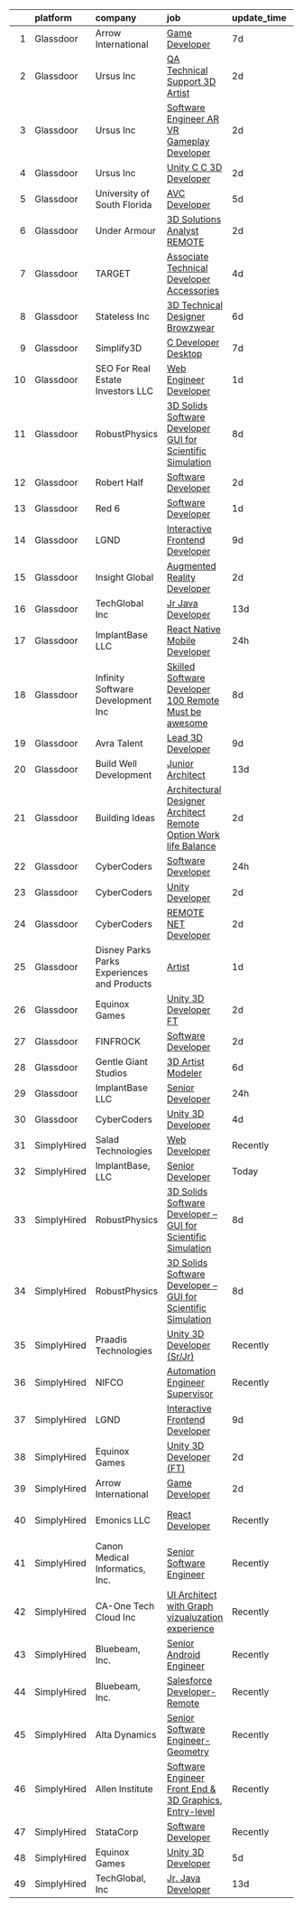 

|    | platform    | company                                      | job                                                                                                                                                                                                                                                                                                                                                                                                                                                                                                                                                                                                                                                                                                                                                                                                                                                                                                                                                                                                                                                                                                                                                                                                                                                                                                                                                                  | update_time   | location                    |
|---:|:------------|:---------------------------------------------|:---------------------------------------------------------------------------------------------------------------------------------------------------------------------------------------------------------------------------------------------------------------------------------------------------------------------------------------------------------------------------------------------------------------------------------------------------------------------------------------------------------------------------------------------------------------------------------------------------------------------------------------------------------------------------------------------------------------------------------------------------------------------------------------------------------------------------------------------------------------------------------------------------------------------------------------------------------------------------------------------------------------------------------------------------------------------------------------------------------------------------------------------------------------------------------------------------------------------------------------------------------------------------------------------------------------------------------------------------------------------|:--------------|:----------------------------|
|  1 | Glassdoor   | Arrow International                          | [Game Developer](https://www.glassdoor.com/partner/jobListing.htm?pos=121&ao=1110586&s=58&guid=000001818f5aaf349a2635d55d75a9fa&src=GD_JOB_AD&t=SR&vt=w&cs=1_8a921aa6&cb=1655967494308&jobListingId=1007942185705&cpc=1160948BCBA38B5B&jrtk=3-0-1g67llbr3kcn4801-1g67llbrgih7g800-c6149709f5248469--6NYlbfkN0D0ff9e8Lfwlpl5zGbQmpn59AL71QmFd7VKOAnfyjZzp5sdngV8WPgYe0dov1m7Y2lVpryH0MU45TRNMsrt3SuT1TTJc9AnP1Hlcc7euagK2Kj6H8rHyGtxS8CQ8W-WXo68XIof84ta9mMPKIJmV1T62N2hCPPHL7gTjPw1dMbDgrqR8peoa-O9DKNxZuWkoUjJp3Ldjch_u39itTwlL8Fm49tURHF0VOxKgZ-abhAGxk58ZWDllNFpbnfhjEsf6dpRTQuiJVpoARnY1O0fml7HJ4rqBVkbItCWvgC1paRNK5Mpu85LgONYPlxymXFN-5vOIovguiq-V_kKIHXnvFr4CMSBphMuFpujZ9oid8I4LgEtoRVVvx2JYeDZ14DMV9k_I72Y5E65vTJ-pzp0gSA5AHfo63Dyz1rYZS9J4tdA-F9I7sTXF6E2uCwlSxQfTDUHJ2VKz1mRjCKJcFA15_RqxJebMAjIMhW9O4waQCw5bw%3D%3D)                                                                                                                                                                                                                                                                                                                                                                                                                                                                                                                                     | 7d            | Greenville, NC              |
|  2 | Glassdoor   | Ursus  Inc                                   | [QA Technical Support 3D Artist](https://www.glassdoor.com/partner/jobListing.htm?pos=117&ao=1110586&s=58&guid=000001818f5aaf349a2635d55d75a9fa&src=GD_JOB_AD&t=SR&vt=w&ea=1&cs=1_b2ae6087&cb=1655967494308&jobListingId=1007952300748&cpc=451933188B21919D&jrtk=3-0-1g67llbr3kcn4801-1g67llbrgih7g800-8e6621c51b927726--6NYlbfkN0CT8vBT9H5mqECx2dfLV_FONLPDKpIRssxVwtj05Tmm4rA5I0VNOPdM1oYsK66ov5rfnjfgAZTugxHRSpus1mP8WNxYOiQfHnv_mhFLovft_g4Rr4K9awOumL3X_lvb96-uMoWdsRynJtbDEdlM-fhizy4LBD0CECYUaxYBUgKi4CsfFRoFBZSl9jIqTPKli8rjz-FQPF8VieDICtgrIie9lnjU5aTN8FJFsZ7qj-em2ZeusnPB7QOEnfjqR9CuZeQNgmqNigGRanSNrn3MtNe6Uul64_MknRePJtX1jgmM_OVI_38xF719g0kkyWs1zHiexEZmWAIaYSUXSFkzQgsPZsYbyQ9XY7c5a3wkkC2g7Plx38whntXY6y5iPqAEPRgC8K3xFwopaW6mc-jhNvNYko8IzsSXd6kts0QicDw7gRJLb68k19DMBvQIFCSP5rCkZibX5ZmQaFCvEyWKr5NsNPdPju7hCn0XsmFatcZSTyAMYSxWpTHMeJOVv4GjiPY-773jdh6BvUjXyLXzDmfgHXdt4QvOd_CgxRcpI2lVerPJL0s2HWxUDzQh56yKQCl3vDFMtHy7kvKN2tzOr2t-FZnybDh_eQO0o-AAoYiLBtdrWzvyhTPUqY-4bWAVRQwaDk6QJL02c1nJt9u2uSdux7VgSWc_s0YKBeXJ1c1ngmCJqthFqcZ9NEWMKsw58P3rA_CNr8y9ndmfO2L9GxCI)                                                                                                                                                                                                                                                                            | 2d            | San Francisco, CA           |
|  3 | Glassdoor   | Ursus  Inc                                   | [Software Engineer  AR VR Gameplay Developer](https://www.glassdoor.com/partner/jobListing.htm?pos=124&ao=1110586&s=58&guid=000001818f5aaf349a2635d55d75a9fa&src=GD_JOB_AD&t=SR&vt=w&ea=1&cs=1_8dde9e96&cb=1655967494308&jobListingId=1007952300883&cpc=AC285F3A3ECA6BB0&jrtk=3-0-1g67llbr3kcn4801-1g67llbrgih7g800-a89439141e159696--6NYlbfkN0CT8vBT9H5mqECx2dfLV_FONLPDKpIRssxVwtj05Tmm4rA5I0VNOPdM1oYsK66ov5rfnjfgAZTug_wuk_D3pyUmhLVPkqVTzPlt3gfN_Qsn5B5UIDGrRKzf7Iyk2_CT6MnWxR91fqgaC9SdvwabNzt0QdMHfrfPitCLVZR0aTS3IIToD99hmnSSEjORnx9A5rw4gaFErYm42Hy7q-krN5UT-oOzQAD8dYRgY2LHuzGL5nsyvvZkvLg7YLnVprkNb4A0BRL3l2GU-sHYnQ1_YBJwciiikEYvVrqIkZkAKCTKX2o5zyECwPzi2v0xywsMvGoX1qEITArqeYDV2QDznMRWfVGJ7uO4r9msZVw9THgLglKB76klRLMwij2plMUF4Fs8X26CqIxJo_NRK2xJj6b1-12-wGp2XfnlqYMvRZ5JTTz0By0EElyBrSdmkWl0BoQbGioJIjybuirfxWnIn5NKScarW38Nt7B3m8R5An70CaD0ZMgFyLM61TB8-lB0wLrOVeP7l-wCXyQcbRqyNBBdckrRLhEPVa_Eze4jQ-BT4EfzVHlzbY-qhAwZOJzqCocOL9auohybaXrZJ1CZmqFMtwnu6GmWlePp5H43HhQMekLORZaMg6uS87YjFRa5PC__-qDwZF70P5z7YM5lGCLtjOUKXl7agQycspt3kxxwfOQZbwZUVFhLP6YB7KXGjgreu75wLnmCpXPU3aGDxTo2)                                                                                                                                                                                                                                                               | 2d            | Redmond, WA                 |
|  4 | Glassdoor   | Ursus  Inc                                   | [Unity C C   3D Developer](https://www.glassdoor.com/partner/jobListing.htm?pos=116&ao=1110586&s=58&guid=000001818f5aaf349a2635d55d75a9fa&src=GD_JOB_AD&t=SR&vt=w&ea=1&cs=1_6e96bea9&cb=1655967494307&jobListingId=1007952300761&cpc=654405A9B1E0A9F5&jrtk=3-0-1g67llbr3kcn4801-1g67llbrgih7g800-2a7bd2f0a80d9e6e--6NYlbfkN0CT8vBT9H5mqECx2dfLV_FONLPDKpIRssxVwtj05Tmm4rA5I0VNOPdM1oYsK66ov5rfnjfgAZTug0v-ZHA1FQUidJuHjM3k3oTbiLUKDLP7cx3ie_pL8SZXsWXF580SVPACzqwptS734yepNgNxYue4Tq01SeurxeSUz1X9D-_WOWLFD7SsJkUyMwxOtivbYmIrOQT6smfgiJND8d-ngNT7H3xaWaKkIlGr_B15-bkg-hXSS6zZFMtihq5IskBQmhvnxiAhRf6nSQ2P0m-YeHTdVebNJBvtUrrj9-7VDGNboFbnVRiTRdbgZcEXV8B9UZJPTtyjQ7ZXYqq_cBayXdYW9J51DkLrwJtcs6qupgiBWVq03sd0a2jNp21s8Ul9dm_Jxu6U5mQ1coMBFudUmM8UeYEmM6QnBEzukI1xKJPMlR50FJGllk1YZCfnzK2AM23vOwurEEtSjpeIId00JtLghOHEsXHAonLhBXgpQOFAUKpFNg3hURKeTDMKpQaABKG50H8M5oPwDeD7XwsBQZjE_peqLp7_VVwscI1mj5rKQP8RSYXr9QZhp0SPVFsTmAnfMhxQRcOsScovlcP92saHVlI77FrislawHWnz4juVSuS-WY1Xl0PnfzeRYB9PGowT6LBu54SYeo-2MwDcFXBhScINMZvI6yaLtVw3HEHJ4U8BdPhaznaMEZFNyhlZg2-qRqJJJJJ1yw%3D%3D)                                                                                                                                                                                                                                                                                      | 2d            | Redmond, WA                 |
|  5 | Glassdoor   | University of South Florida                  | [AVC Developer](https://www.glassdoor.com/partner/jobListing.htm?pos=130&ao=1136043&s=58&guid=000001818f5aaf349a2635d55d75a9fa&src=GD_JOB_AD&t=SR&vt=w&cs=1_dbfdbd5a&cb=1655967494308&jobListingId=1007947980447&jrtk=3-0-1g67llbr3kcn4801-1g67llbrgih7g800-593e5dad2389c669-)                                                                                                                                                                                                                                                                                                                                                                                                                                                                                                                                                                                                                                                                                                                                                                                                                                                                                                                                                                                                                                                                                       | 5d            | Tampa, FL                   |
|  6 | Glassdoor   | Under Armour                                 | [3D Solutions Analyst  REMOTE ](https://www.glassdoor.com/partner/jobListing.htm?pos=129&ao=1136043&s=58&guid=000001818f5aaf349a2635d55d75a9fa&src=GD_JOB_AD&t=SR&vt=w&cs=1_e0eca090&cb=1655967494308&jobListingId=1007952592831&jrtk=3-0-1g67llbr3kcn4801-1g67llbrgih7g800-8aff1cad45ae6686-)                                                                                                                                                                                                                                                                                                                                                                                                                                                                                                                                                                                                                                                                                                                                                                                                                                                                                                                                                                                                                                                                       | 2d            | Remote                      |
|  7 | Glassdoor   | TARGET                                       | [Associate Technical Developer  Accessories](https://www.glassdoor.com/partner/jobListing.htm?pos=126&ao=1136043&s=58&guid=000001818f5aaf349a2635d55d75a9fa&src=GD_JOB_AD&t=SR&vt=w&cs=1_af2abffb&cb=1655967494308&jobListingId=1007948622554&jrtk=3-0-1g67llbr3kcn4801-1g67llbrgih7g800-1dab6e6c4a4fe2fc-)                                                                                                                                                                                                                                                                                                                                                                                                                                                                                                                                                                                                                                                                                                                                                                                                                                                                                                                                                                                                                                                          | 4d            | Minneapolis, MN             |
|  8 | Glassdoor   | Stateless Inc                                | [3D Technical Designer  Browzwear ](https://www.glassdoor.com/partner/jobListing.htm?pos=109&ao=1110586&s=58&guid=000001818f5aaf349a2635d55d75a9fa&src=GD_JOB_AD&t=SR&vt=w&ea=1&cs=1_e242807a&cb=1655967494307&jobListingId=1007944586616&cpc=BBD63848FB84346C&jrtk=3-0-1g67llbr3kcn4801-1g67llbrgih7g800-d92c17cf4d9f129f--6NYlbfkN0CMcCXJT0p_ILdaQUIJ0-QQ2_CBConMKszWTsGK5uvI4353MWyOs2yQnOr-BO7R0OdsV-2uWtxKNRcQOIisj4KaKx00A0lKRhJPcNQ2V8uBWaeRAsvkgoctLAWBl_74iXVjRuoS-wp-WJ8tnFC0ceYmcTlksXapOFD465wUOEqag_67zJiey7_Y2YzBIvILtyqJ5KgCTjvsykWgbqhDTlD0fCwFMRSFA2CJVzAthxvHqwUblcZeSF_v2rDnUm7QGQV6BfYQCtzo4jtAX2uAY8OTPiokJa_8x7JoyiW8uUcaM0R0VZKhwVqEo1qCKBKZhz0Lejry6UG1pYDpVdHWPwT63cAw8wojoxCZ0PDHu2MjsOfYsaFySelyXBwbeevtAY805VVgSWAg8pHqb1KwT9OqKiA6syoOZ7taV05ZrcwncOu9XPxoI6-tyHfQmjyl2le6JXqrehRG0mtOl4Zy826L0GWL9vQ9p2RGaXXDCFT1FSvJCRcOtd8CrL2aPpMCnFUTVqW28-NYsg%3D%3D)                                                                                                                                                                                                                                                                                                                                                                                                                                                                             | 6d            | New York, NY                |
|  9 | Glassdoor   | Simplify3D                                   | [C   Developer  Desktop ](https://www.glassdoor.com/partner/jobListing.htm?pos=102&ao=1110586&s=58&guid=000001818f5aaf349a2635d55d75a9fa&src=GD_JOB_AD&t=SR&vt=w&ea=1&cs=1_2387d667&cb=1655967494304&jobListingId=1007941984698&cpc=CE83898D3A5B2434&jrtk=3-0-1g67llbr3kcn4801-1g67llbrgih7g800-6b0c0341c0cc94a0--6NYlbfkN0AS6l-ih2KIXnejHBXZcOtrnYQHbFd0ICbFjevRruSO72K49RFFl8ZNA3VpPCvcdcfjeDJzbAUmNjPoKgGb97Donx5jrojC07JOdo1aCXNDS86-z00fgcL7cued_qmSWXtHcu3xd9it7s-heza2gea05YhEzN5ECzKacbpzmhGCJ1q_BG2zTRryERXD3KWNzlYmr-k_8c-2EEBSEqBJ6GnfsZ4-_caJFC4Yro7QpXhTQ0upqQlB9bOYQo1JvnujsdgPUQgMjttm2Q9gLnvsc0h5YBzJg2hCtWSRkFX9tXtaCW_y5zbeGXBiQgivkk5QHJeesesabdBm75JlakSoHZvk9L8al4GQPvv4q4l3kkcMKmAS1TSBGrjvO83DxJNqJ9Q1fO7-DrGELyI9Tjc86O1k44LTzuKBTsX76NTC4Pn79QvbIYxU0po9z1bEr_-bnQ-a-QEQSQNxXVJLA7xwwaGzb_hdNF13zYi-cT98S10hVdy6sc8tOd18aNzFbVwqxYRCtmkRIWW6pxieAlMk3V2FJ7wzQG5gJDGylI7FygXNpA%3D%3D)                                                                                                                                                                                                                                                                                                                                                                                                                                                       | 7d            | Cincinnati, OH              |
| 10 | Glassdoor   | SEO For Real Estate Investors LLC            | [Web Engineer Developer](https://www.glassdoor.com/partner/jobListing.htm?pos=111&ao=1110586&s=58&guid=000001818f5aaf349a2635d55d75a9fa&src=GD_JOB_AD&t=SR&vt=w&ea=1&cs=1_16eb209b&cb=1655967494307&jobListingId=1007954277644&cpc=F583A5AE0DDDFE3A&jrtk=3-0-1g67llbr3kcn4801-1g67llbrgih7g800-bd2de49b0affd3e6--6NYlbfkN0DJfnl776HxIft2MNDC1rkXQ3Z9Iau6Lmi_e5Adjz34l-U_GG9K-pzeo5vzy-H4UdLvZO03n6YEIYM_j4_PppWEz64mI_MM6u70QG_oTLCevZfDnvfsA0Km-yuaa4-i4AvderyC5MVZvdVMzRZtW6D31v-pO-0kkx1-UgT_qm9vAQ8oew2zgqpoMQt5bgzBQrYwXLMBFTNAQvTzQ5xNsu5znzAngg3-t-LF1BoYp-zK-fbM_h6XjJa2O2Mt2yYbV0-O2vmtISZACFWU4q-R1yUXUv0_aotdm8Q0RqTaNLPtXk02_X9n3U83XMJ3IG-7zkHDtPt3nHiHrBobkJrvQQM5UvJohEp6fAf7K9be6OV9vdIwFEJejkytSGj-2jB8ZeDjkLjAFb1TrtdGTs-fTKpRXoHU599qsgmUd0BrCl6tLZLtDzRuHlSPbqv0wo_FQxHMo39nw07MNhkudVWKiH3c9d2xh8SSYUXAY5DflTj5h6895ho7GYnMQbG1t3a0dH4%3D)                                                                                                                                                                                                                                                                                                                                                                                                                                                                                                      | 1d            | Remote                      |
| 11 | Glassdoor   | RobustPhysics                                | [3D Solids Software Developer   GUI for Scientific Simulation](https://www.glassdoor.com/partner/jobListing.htm?pos=101&ao=1110586&s=58&guid=000001818f5aaf349a2635d55d75a9fa&src=GD_JOB_AD&t=SR&vt=w&ea=1&cs=1_eb98409d&cb=1655967494303&jobListingId=1007939645720&cpc=E509DD49A6927373&jrtk=3-0-1g67llbr3kcn4801-1g67llbrgih7g800-4530b0d87336c294--6NYlbfkN0BevOZb7bgHVtZg6wneUdcunOcHKZMYh8OpNEpW_MBDmqvix-hf2npWZcwmSak8KDLAG5uOZfu3iPMwQCo5M9VWPWWBE5JsvYHARI2R-N_M6Dbc3ty3EvP3e3dRDVfsPSYK6-KxkPQbizzmtea1c8o5pZrjU-1CbQknsQJUyxUhwn_91sSBrqOv_Ac2CvY8ebM6x7Uqd3U7ezHPvEF-e0zhrNRMtmdCxK3ekJp0xn51MEdAsQvIMqCFMmdJ4mZew0UH8rrDNcC6F9Ab2cuyUBkFg7fmz1wn53eWPuxBUvGkAYUEdsjyOVZ_YFHJAd5SPl45g3ReyQ_7RrkyKm_HKeAPpuFRu0Y5tNY_WROpgftQCkEWJI71hhsnUVnC0CaN0LgLvMkrZqu5Ou_5phAt3f7YBze2r7-XGLB1gQl8y0MFxW-7ILweAKzcxxAPaeaOnR0E3p0rIlBCLeNheOpV5SWzeJEJ4mqnIeEZjGUtTuumjSJtK-zwpsbFWP3NUFgJbMa9x8YC4JF1HZfIryHsVRoM72KfoJ4tlSTAPqh-vQFfqRm7kTDBrcIy)                                                                                                                                                                                                                                                                                                                                                                                                              | 8d            | San Diego, CA               |
| 12 | Glassdoor   | Robert Half                                  | [Software Developer](https://www.glassdoor.com/partner/jobListing.htm?pos=122&ao=1110586&s=58&guid=000001818f5aaf349a2635d55d75a9fa&src=GD_JOB_AD&t=SR&vt=w&ea=1&cs=1_5028294c&cb=1655967494308&jobListingId=1007952556501&cpc=FAE5E775D180B2FB&jrtk=3-0-1g67llbr3kcn4801-1g67llbrgih7g800-7075b6feb20c6dc7--6NYlbfkN0CpzDdaQkua3np5pkmj49lKioZwmwxQ-yx5plwbYmV_M7ZUsoYMwH68_KcsVW_LscEcg6MrK4rr0hoMWf2anW8ool_FMiAsDkAg4cDNN_4pkH-iHvADtnKpBsyOAa_97gaOu0cGzgrv72lKvjbIdONp8vDPn8ASQUW3wB3RyoDcVCgTeGWUFANOgpuzkgZ31T589_Lhvow1vmBrOcduAb-qFZpy-i3I1gEZzLUZiQ0zzTpF4QAZXTBGY7bJs0vIL1RKrOi7E02TStz5vaOcGuw_IPGqd24QK8lExH7E0bsGrGbg5c3QlfV74AEG_nwrtAlwSUTjL9IBbAwvzbMKaXqUq0J2PUrJjr3BW_1DfNPk0gtlMNKeQLtDvMH7X8k_OcAZ_k1mtqC1pCVQVK5UaO84QydPF2qRpRPI2hYxWuyjCTA6MbMFCcPORycy4uxME3rEdXF1CoP6DwfIrXROg8BZyH_YvgC_PlQMUhL9vgsN8MmelNRTlpHUOqBnVpAa7oAgIfW8O04HHEgTkJbj8TWhpzZTGAtOYx1LAohZG4S8eJebots3cCK6mF4icBvALHM%3D)                                                                                                                                                                                                                                                                                                                                                                                                                                          | 2d            | West Babylon, NY            |
| 13 | Glassdoor   | Red 6                                        | [Software Developer](https://www.glassdoor.com/partner/jobListing.htm?pos=110&ao=1110586&s=58&guid=000001818f5aaf349a2635d55d75a9fa&src=GD_JOB_AD&t=SR&vt=w&ea=1&cs=1_99cb1c9c&cb=1655967494307&jobListingId=1007954506966&cpc=7AD1D84939BBEEF3&jrtk=3-0-1g67llbr3kcn4801-1g67llbrgih7g800-5c4ab0b83e9db3fd--6NYlbfkN0BKgzQyzTF1Q9mOsR1amaS-juVGLjHt5Cdom-gEF9y-xS0Vel0hhr33OUoAFojkZTzCCxyAhIwoQ3SKk3r6crmKD9iTbnHnckuIkOAw5our6bD3BudqyrmfNQD5cy0RhvJxJo-ysTYFanxeGh09IpdfdRulBhDWqkk0Jq2ImeYR9SWRM0iCMeUKtOM3fPJzZToDzDjIoOoXJ-v-F6NXrV5YorfnR8BdzIPiPVVB-NeXvgiINhWqHIKxQhpTF4Wt0yUxea5i0RyH0V5XbT0T0hb8pPfXAOyfi7b9349yV7Chd1aTXvgdlkdU5GBWBbGZQ6Z9OKOFZsxYsYx77ZHnsS9TwdiCKT6fY0hKVGwhNntoK-y4MVlvd0OH7UmeFGAQMwgpRZqmBnVyv5iwZeAdFScpHvVtO7qLKTTsh41HYENzUiY1V8ChgyAVfS_HNcKfq2UGj6x5lXHpLOCEspAbSNbBNt_DOG44C0KnUNjGJlHW1GWVrIF5WCSdxd0H1wBG9wg%3D)                                                                                                                                                                                                                                                                                                                                                                                                                                                                                                          | 1d            | Orlando, FL                 |
| 14 | Glassdoor   | LGND                                         | [Interactive Frontend Developer](https://www.glassdoor.com/partner/jobListing.htm?pos=127&ao=1136043&s=58&guid=000001818f5aaf349a2635d55d75a9fa&src=GD_JOB_AD&t=SR&vt=w&ea=1&cs=1_95a56283&cb=1655967494308&jobListingId=1007936138186&jrtk=3-0-1g67llbr3kcn4801-1g67llbrgih7g800-9e809bdff7b406f8-)                                                                                                                                                                                                                                                                                                                                                                                                                                                                                                                                                                                                                                                                                                                                                                                                                                                                                                                                                                                                                                                                 | 9d            | Remote                      |
| 15 | Glassdoor   | Insight Global                               | [Augmented Reality Developer](https://www.glassdoor.com/partner/jobListing.htm?pos=123&ao=1110586&s=58&guid=000001818f5aaf349a2635d55d75a9fa&src=GD_JOB_AD&t=SR&vt=w&cs=1_e0e19456&cb=1655967494308&jobListingId=1007951908133&cpc=B076152010A3B66C&jrtk=3-0-1g67llbr3kcn4801-1g67llbrgih7g800-a642bb122ce20c22--6NYlbfkN0BKkHZu3wF05EeDimN_p6sYpKCMArvwa95YdH7UpkaBCqc7l59ErwqcW1X0QHlaD08_X1280DOjuaLcz4L1705jstZ3EiiFQVEZhh_f1R-L3gL8Z57REdD5SYnlogfHXOWi7HogsWLISycvP3dwGa32zdHS2RePdbhRLHPQJDMHrVSO9pnA2P7ghScCNVbTV_bK0m50cKPz8-V2NAvNqJ4iQPuNbhaXmxbnr9oet3dil782s0JDuwIc1ifTrgeFAKr6p1tu0dEd7thZQ4q2D0JIsMkCcFryjrXcU2lygUZfqM_iJxOx77EEtVjE8YaHs2hcldPgpBFOD2B7gTkM1KQb34AWnjiqR2Abs7rmplJINt1_kIWWtb1WWMHgK6kO2XkrerE1HzQMifmZAlh7lUcGvCJ1qNj0soZ5YzFsiaFQi_w2271_qkVrSe9x5biE72wi17p6k8iwLORXfArv0Fzqe8ylXFmv2MeFtUcs066kFpuvY03dCCUV)                                                                                                                                                                                                                                                                                                                                                                                                                                                                                                                    | 2d            | Parsippany, NJ              |
| 16 | Glassdoor   | TechGlobal  Inc                              | [Jr  Java Developer](https://www.glassdoor.com/partner/jobListing.htm?pos=112&ao=1110586&s=58&guid=000001818f5aaf349a2635d55d75a9fa&src=GD_JOB_AD&t=SR&vt=w&ea=1&cs=1_15a81604&cb=1655967494307&jobListingId=1007929309014&cpc=8795CF9063CD573D&jrtk=3-0-1g67llbr3kcn4801-1g67llbrgih7g800-65004001ddacaed1--6NYlbfkN0C-q6iYe66_FLQy3U-sZg-V_VpG3fQBKf_hrSCPEHFKv3DtpHCCWyd_ALlnLXUaebrYZfbf66vD25OD_n5n0M0o8n1VKLxFiOOdzupOky8GPjU2VkAxrDVqqvZJ2TFvCxssQbY-oFDByT6O0emYP8uxJv-4ht7Y_Skr8nqL7AgEqi7R9ezjzOLeZwS-SNOkFUdwcISmfroBPs4mnMQjpuUeSLRQlwqYp1NCYMSjUdL2pm29PpOv-4elmFpvfGCHRgwxbWyVy_7abkIXy6W3UBkMOvoPdCBkf-aMaFYV36IzlLVKd-TUW3-ectk0RNVFALrJ3kdTtiuK9XvovstIUigpvVVBKRDYNVovqo6IkHx_6rCzAvyM__Xz1CNFDTjnI0cly2K97H2Zf8MJuZgivfik5HHdk0f9epDAYojpJGcWr0Meljo8PfydISHURQBOlCwBcPnsDH9I5Y8nKFc7Qvcr7D1aPgDB7enRBUo4a7Qge0Te_qB3051jBcm9MEr9r8Vulr3F4NiU7w%3D%3D)                                                                                                                                                                                                                                                                                                                                                                                                                                                                                            | 13d           | Silver Spring, MD           |
| 17 | Glassdoor   | ImplantBase  LLC                             | [React Native Mobile Developer](https://www.glassdoor.com/partner/jobListing.htm?pos=103&ao=1110586&s=58&guid=000001818f5aaf349a2635d55d75a9fa&src=GD_JOB_AD&t=SR&vt=w&ea=1&cs=1_1c9244de&cb=1655967494304&jobListingId=1007957807226&cpc=618B7C2C2BCBC227&jrtk=3-0-1g67llbr3kcn4801-1g67llbrgih7g800-5c8d0a05a8c6c5a6--6NYlbfkN0BHQbTvVCdnG9b5D_7dafPobYSDZepSIAvvxtVc087LjiNw-s6lgyJahSy1GHsxjTdHmIMK9E_40OTjVPO0ENsVyl6GMyfEVsoo29DQNBqPMsCPXjbc_KenJVHFPBx4fOd6tzIQsHCej_drai49cVorEUJqvvUxrHGJmB0kYfFXhy60oIeINEh5HdgkhMfuAq_TZN4Z5JXUNtyeP8r2Qkg8kISGEJezhmJKLdSMClwmGXL7Vaz7MnmZy3pBc-tC4CR3dnVE4DU_KQBXRRrHlIjb7uD_gfugPcnXgT8-4A3A7Y_9gN7rkHmPeB-63c9KxZIg-flKidDYcMTwSVnZAaTdWIlrrj8rlt3cg_TySi6JWTC8ztHwHbJYHZ17BKfN20at1pasQzkt6AIujLNdjGiQEAMbB62tn2cH1UfulR-meS-mR8x4BKX2uZ_1hBYaQjUIa6A27guf2x2DpQ_Pjq4yhn1N8RCah4D0m0M1GlPyCLpii9PjMk2CmjVgwKwrO-uWmzFCXGI05g%3D%3D)                                                                                                                                                                                                                                                                                                                                                                                                                                                                                 | 24h           | Remote                      |
| 18 | Glassdoor   | Infinity Software Development  Inc           | [Skilled Software Developer 100  Remote Must be awesome ](https://www.glassdoor.com/partner/jobListing.htm?pos=104&ao=1110586&s=58&guid=000001818f5aaf349a2635d55d75a9fa&src=GD_JOB_AD&t=SR&vt=w&ea=1&cs=1_3509e4c9&cb=1655967494305&jobListingId=1007939755829&cpc=8CDBB1EC89CF7160&jrtk=3-0-1g67llbr3kcn4801-1g67llbrgih7g800-c074755a022ff3fc--6NYlbfkN0DXKDYI_yepg0NlIxbNRNpLYk6-xAUlLi5O8UrMeMQShyhu6ovo9bavZEatAIRXxfsUBrgeVPG6NVyQ7_YvnG8IIx1Sl4fVEpcpXR5Xk7I4QXHDH9Zd5q1MoT7FKRH47sEQB6_NwCxqjORkhGBVtlWHPRbAaO3WVZcJrGZ5NDco7CTAOZCRJv8c9cH_ewIRz3cLIiYrKjmMyrDMF4mPKG8TWMqdnxrvRbc8hU_aBsH-_53p5dVaDhah8QGp2YBI_mPyXIeISPevpGqrMJWUWTtITaHW66os2MMwkF4nnE89r2Gds-emd8tajnTrqYN_HRYngesPd99OuLMEnKnULsrg1SQq2dUKMh9vgtIWahJhzGDXAPV_L71hFF5dgH-uuC5Vsm8rRR3ZBi3YrBufaYNPMx78kO93FvibzBSY942MHkTHeUgM5jik5Bu3SNGo6PPsjJRRnymfH5c0zE7k362LnKUNdAwWa_nyEF9UFX7tnLJXCTehW13wxXiXjMtU9Pt0LThCqjrauUtiCVv8RENfLjdj-GuHcg4g3NG-kKUHR4R6JNE4NDBC)                                                                                                                                                                                                                                                                                                                                                                                                                   | 8d            | Remote                      |
| 19 | Glassdoor   | Avra Talent                                  | [Lead 3D Developer](https://www.glassdoor.com/partner/jobListing.htm?pos=113&ao=1110586&s=58&guid=000001818f5aaf349a2635d55d75a9fa&src=GD_JOB_AD&t=SR&vt=w&cs=1_6349adc4&cb=1655967494307&jobListingId=1007936324954&cpc=44CD5376B8534B8F&jrtk=3-0-1g67llbr3kcn4801-1g67llbrgih7g800-d72a9d5f5b134c82--6NYlbfkN0B9-418cCXRzcGI1omC3v1wRgm_AezucpluatJafpVZg5tLBFTmiP1LYryusOQq5x7ZuY0GoirngUiOWEbF1Nj6pHNTgvggm1rQIm0zxvLYjukBIndfO8dWcdoPFkwyIEvI2gRzRtJn5geWj6iVV73J00hE-49UoS0BC89ps9URCMv2GCUQcbxfH141Ez3Jf8o7QbBGlxk9NNHL71LZ0EMBDtmiofyqbPvvTQt4JMwxOiwz9pXet_Bw3rXVV53FAy6aS57tF29IOdMYM8pcDXe8_GVtcReZ_voF4IPYYFUcrm5XZw8s71B0WRB38sl4i8MiDb_QIe5ddmePafCeDDw9HYT8yUfiq1Qdg0p3nUzgYhrH3cgjJxSR4wSuMT4X_DYRuqom5X8nof2nwGev4xSfUy-gyvtTNHQhcy1g5EDf-FolLvEvNNm3c3hhImOynigeaLxlc7O4o27hhsd5byek40LC3t1dtqJ8zSJNnfZP80ynxE4oDZ5WjHvHuMVzMHXEUQepixFqnoKeI_gy26odbflMOVcHFTsrqvRXUUcaG87L62ME652y6wUd_Jpzz2s3GkWpsdudQO4gpuJut6MeSIfntIEKODs%3D)                                                                                                                                                                                                                                                                                                                                                                                                                | 9d            | Remote                      |
| 20 | Glassdoor   | Build Well Development                       | [Junior Architect](https://www.glassdoor.com/partner/jobListing.htm?pos=106&ao=1110586&s=58&guid=000001818f5aaf349a2635d55d75a9fa&src=GD_JOB_AD&t=SR&vt=w&ea=1&cs=1_54655ed5&cb=1655967494306&jobListingId=1007929658533&cpc=E1C07D31E98CBB16&jrtk=3-0-1g67llbr3kcn4801-1g67llbrgih7g800-f820df2182935d0c--6NYlbfkN0AS3oPsAAmCngCu4U51_2RxXyfS7TdWOFtWPOafNW52I9mnargnUyPFUi3dlkzOwLCoasE_4q7-LZ92GVO5WAJhVHeY9kPUGnDoDF26CPDsYWNyEous0wm3GAHHqV9r_xQsVhgoTYIM87oZAMZFzFlXZFGFTRlrMiTIopPEFsmSroOQBT52hp9CD0bWQMuqCcXxvbjz0YAL5qtGYo4mHSbGox4JjfBgdh3jQp_AEka-hlVTXLEn9cpdzbQBnnJa0ZUthND0kJ1qPvszPoyeB8pIptyYyYP7QOm3iXqiiLV61-OgnyBdPdbz3BCBwGF4x5fpJPZWMQej8-Ed_ls4-2QwZFvJ_vZjD20KEAsPfU0kXgm2gF_L1bBienBruKfnXC-fOd64ZSPdEPTb0-OOpaqhK8x1NCwWL6Q1CqDsg_RbucWzi_Wn_kK-191Kscu2ivoitYlHK4is05VhIMzXwj2ZCHeYUBWEF2tJq0y-OAbhzPUi-D4rserlhRItWSJzG5Y%3D)                                                                                                                                                                                                                                                                                                                                                                                                                                                                                                            | 13d           | New York, NY                |
| 21 | Glassdoor   | Building Ideas                               | [Architectural Designer Architect Remote Option Work life Balance](https://www.glassdoor.com/partner/jobListing.htm?pos=118&ao=1110586&s=58&guid=000001818f5aaf349a2635d55d75a9fa&src=GD_JOB_AD&t=SR&vt=w&ea=1&cs=1_53d930d7&cb=1655967494308&jobListingId=1007952154834&cpc=FB7E4A1762AE5BEC&jrtk=3-0-1g67llbr3kcn4801-1g67llbrgih7g800-b737cdb6ca311a41--6NYlbfkN0BoeN8o2TtYIymYcGb3iHz_h7Kekt3ZVqOBcUvSGCcqpdKMEpbKNpaFGzi_siieZGWjNGECkrLqcLqOhYIybKZU2RjWddQmvlPuaan-YNIv8bQiZ09advgw3KXOXgzVQ_9TDLpTFolEXX_QOUIdiLz_N7sCbjFnt4pj7RiPO9q6jNX70IJ5h-lSYPqdXdYc1PcwjH34taBhlwE_QmhToAXtQ2ycmfmO7Wyc7yaDUoBVEZqR4IGX0etQK51VvBpcvtn3a_10kBaoanyGjqw_4JzMJdz1d7tyEWdy6_mPaaCG4mzAu0BLn8aBI-nX2zAf6NaM_IOcRGWP5U8WUPABCbjoa3NjJZo96K8dlot5tJ0mHX4K2x_gm0TcG0n7di7DZQ0Mej4UGjV0Lb3M3H4lDE8QI7bXEaflFVGMmVuZVtrR39-ABn2dE4qxyTnt3ZqXbkxvv07PLjBUkuJGdYXg7nMldCQcc_7mV21iUo-WzJF2l5DqdgMc_ms80cFoz0To4K0%3D)                                                                                                                                                                                                                                                                                                                                                                                                                                                            | 2d            | Nashville, TN               |
| 22 | Glassdoor   | CyberCoders                                  | [Software Developer](https://www.glassdoor.com/partner/jobListing.htm?pos=120&ao=1110586&s=58&guid=000001818f5aaf349a2635d55d75a9fa&src=GD_JOB_AD&t=SR&vt=w&cs=1_f46f6c07&cb=1655967494308&jobListingId=1007957268370&cpc=FD1C1DA32C38CFA7&jrtk=3-0-1g67llbr3kcn4801-1g67llbrgih7g800-952d65f45d4397eb--6NYlbfkN0CpFJQzrgRR8WqXWK1qKKEqALWJw739KlKqr2H-MSI4eoBlI4EFrmor2FYZMP3muM1JQSspqDQOLTXpkV8cHQOdp4dJb1HiusKNmJaeF9IJHEn1uR6CzzltnkLjte6PV5uXmllwDxQhRZ98wTmp0ELbZ4O41AjExUNT64KwOqNOQxrzAGRNyV5dJZjq6WI9ebrcqNR5TR0Q1MDUnW8pnNU87fygZXhftEN80sZnYcpWQmMsPBnJGhcl0HoJvxkF2XogpRPd5SCOliX3p0YrSCLEIj7rU3l_sC6uvI46fxatT4AqjQxQudknBNW-H_sSlctD3Yt3D-VZ7rW_n1bOlOzXIBrOrFj7Nru6AsguNw7Ap1FMMUHhIDJpUJhBTp_QQ_es-JX1ckfJ-sP8F6AfE3FcIvwTiv47M3aXeNB59z6caA7qFuzMZXCMZBu801ZcEvUDUt8zAsEnwPWllljMKY_aOVkJw1jYVBPwyU2nvIJL90hEXt-KvHWIHhncM2VbZwzLjyQ7sttKSFi94KSKGzL7MZZhFQV2Mj-KoNT-lsy5HiW-nKwqGqpvxSns-skXI8-qDBvJovsQHWv2oLEA8qOR8bFSu4p7VMUfU-clWkV4ues3sSWbS5HyP5QkMB0mexZdasCk3PQg-INADeAla5-ac4_VXrR1nsuTcQ6BcN1nTkYCDVXesvVjnIg2d96JIHfY1kW9yN6QwJ5Z9fTStmjEx4dsvRQUemEDJljUaRIy5tBCioRr9v1s4ZhK_IFOvkhZGA7yIgUzw89mow_BvZLLt0n_YYGXKZr6GdwmfI6z1h2GD_SmVF9P_dzYmk1MaISGruNRNAvLWZ3EE6vuFN8AmcVOI7RgQD7JDH8EsNG6vGzC0aOTqv1Yrw0K1aNyVYC56gOrJe_TCBOISHl0BzMxg-S__STWtrgUsjxNE9CAqYlSJ-19-7PtVICgbiEX54b83MOiTQ05g3DRaMSP68wM-P0D6qMlfEjrbSbkOK7yAg%3D%3D) | 24h           | Plano, TX                   |
| 23 | Glassdoor   | CyberCoders                                  | [Unity Developer](https://www.glassdoor.com/partner/jobListing.htm?pos=114&ao=1110586&s=58&guid=000001818f5aaf349a2635d55d75a9fa&src=GD_JOB_AD&t=SR&vt=w&cs=1_ef174f15&cb=1655967494307&jobListingId=1007951483539&cpc=FD1C1DA32C38CFA7&jrtk=3-0-1g67llbr3kcn4801-1g67llbrgih7g800-20b7f39872bf17ac--6NYlbfkN0CpFJQzrgRR8WqXWK1qKKEqALWJw739KlKqr2H-MSI4eoBlI4EFrmor2FYZMP3muM02F11t3FVaQFUl4AFH8hmStZ5CT9LBT8DImH0MHCEUBTlB0vM9C8MFOlxsiv6Z4RTt-xH5D9E796-taDsny0Yfv7DtFa3HdPrvc6MlXbQEpTvWURTtrZaQ3CKpy0s8NTz-mTTJTsy51rYUosFsaVQf1WjWZuK9izPpEd8QvSnws6sFaei_zcjNHAhMmNuGOJ5zZa8PJSnoZuubze27__f436S7tO44lYgSPDOWjXGcpKNDjoxb6O-UqHMDcVKY2bqrSeun1iq8PnZi1IyREPQ5vjlZXAmmYh9V2oxjnYf1vDLsakmZVTQjse7WSMgsh1LUVKJtOySBQufkspXSAnGuBQ0JW9lu_wXMeQORQoB3HkEKGTaWBhc315dRR01yxHKb21AkLuv8JlxE2bE7kfge1dXw7RwIrPbzGFlNV0bXvRqHc18esKWMtFsa3QLCNzJXF5zW6EJ5Y4QSoiHsmQ45gRdqeujTq-iZdrdz2QKHsG5gVZTlbFKiiAJmejRcbJARLr3_rA1AwWxR6yUzCw1aNm9zQhMyowPZqy9VJyw1IW-9FsWtUSJcRyrrUD4_YER__dbvLbnfrpaHYHgUu6A8SNT4BG31SwOpbLgveolJZgXHFfAKUyMKiz_n-trEcih7UE7SesKsZiV8P2wVGRHZqgF4TI48h1tPxvCmujLED0MCrqMw6BxcpUChP4xzUw9KwZtxi3Ub3C1kjSjQ-ncv2pPTbwucqdgD5y8P3TPNQweasxek1vzvjZJoiGsgbKQuG8CmNdbzVbh_Xjwge-HUypHG9U5gaz0KoWaUpvQSXlbDVTqdxk74zaDuPp-gIA4FoyiMnMcUWlpxu50ZG7qs-2O6KTp79ep7g1sFNrAW-HQhRiQvD1xFU6-2NUNjpO8BmURusf5U8X5mViHIoNrFqzopprepTnM%3D)                  | 2d            | West Palm Beach, FL         |
| 24 | Glassdoor   | CyberCoders                                  | [REMOTE    NET Developer](https://www.glassdoor.com/partner/jobListing.htm?pos=119&ao=1110586&s=58&guid=000001818f5aaf349a2635d55d75a9fa&src=GD_JOB_AD&t=SR&vt=w&cs=1_f74e176b&cb=1655967494307&jobListingId=1007951482894&cpc=FD1C1DA32C38CFA7&jrtk=3-0-1g67llbr3kcn4801-1g67llbrgih7g800-d48e03466db83545--6NYlbfkN0CpFJQzrgRR8WqXWK1qKKEqALWJw739KlKqr2H-MSI4eoBlI4EFrmor2FYZMP3muM02F11t3FVaQBmRmVJXrGwyOz1v_U-KONeqg91sxVTweDiUVs1ie0CsiKbbASDMJhDLxyWsb0BQ7b-8SwjRDVK_TKzRz4sfxfUgqcp8vPYJPC2DwsY8ay9CZCXWke5p8qWMwHexiEAKDr-qhc9AZaZb4YFt_icxD_ZKNYAk098CgagsPho29WxDIDVngBSC2GE1UCYidjLe3Wcx7ZQHo7k8xSijs-6Odfgyquy_-VBZ3g-az6b2fHnvCFO1A8oYWn_06lBB2jblEt9-ONCqw9BoPKp2WNDcJc9R5iypq32Kug4Bb2CCHEdSPRRLlcWfzzl6FKfEiRxfXAOg5QMtjGp-KylHibJZdaZB5dvTIgXd-WRfHRyKun1_8INU1zJUqn0RJVgZZ3uIJd78EL6o2gf4KD6FrYogVriPv5-o2fm5Y47sInQtyT8lqpldPL94Dt4KAIPGHRvFgFOYDBm2tqKACc4HOUAOIhX5FPzxwRpulOYVISoCxkZTuglIbgmJEEpOnWVcvooT5pDiT1uU7rRtdDB60qT9HLNUEESlyV-a1IXL-86dl_z-RTsJVBL_HiR-bjXGEMOJCLLFkq2lrfVmuoPUA_NK3uAffwEgYOWx0IRY4C2HN2O0AW2y2pAA50Mnz2HMJ5bWkV91Gjj5pS-YTo1ZhuQSS_ogHOMHUYLf1STqEQbFEd6w6KfqFR06Kh3_KVUuTg-CTf4kKX9bQp5FflZe2ML35QevEFyMcG4GA9IY39YrGdHZ6KJcW2yjnFyuvGACnRQMT6DMga38s4yN62U6OwhRXj31noSFGlXh7i5rGTPSiT_IOLzemHWetQBVe2xNhcaDTH67QIMsOG_-5tNVZq5W4F97i1vT2kRivitY5AKZp1JZYNwbdObqAYbvddcUCG-GdxXHxQkwXXtBiwrW0NcSxZY%3D)          | 2d            | Mountain View, CA           |
| 25 | Glassdoor   | Disney Parks Parks  Experiences and Products | [Artist](https://www.glassdoor.com/partner/jobListing.htm?pos=115&ao=1110586&s=58&guid=000001818f5aaf349a2635d55d75a9fa&src=GD_JOB_AD&t=SR&vt=w&cs=1_13b02999&cb=1655967494307&jobListingId=1007954528074&cpc=1160948BCBA38B5B&jrtk=3-0-1g67llbr3kcn4801-1g67llbrgih7g800-482c54cf6c8986ef--6NYlbfkN0DAFTyt7pbDCC2JPO79CSdi1dIb81yjczP5qsKcZIxgiYm3-7g-689UDqHItQTwke_q7Ky-7LNsqfHc8fGWoWtolS8722rfjMpOw5YDgUOfTBCeDqIQRyEkZPgH2Oe8uoEFQBkHom5IP9hSpUJoMqin0ASFTrUPlaNwwIhG_bq7MI3iybvlX6y3K1ySFZolHqp-coMsknBAk2Nn7dGogc6OD62fLl3qrSJ6_haNzXC0XxLd_wfn-XpArpEfF1pGUE1lfGIl-BfZpwqP9xvevWdC7jaNX7jwEMigSnQ5XKqwwlblneTP-zeQgX2vxJIsA8PcQ1VwRBs1vnEGTM2-I0XyAFaOqdvvG0i1OL2VF8Sm2WEG_czmv1VLpkNuNdbW5RiU0dtHsxjq2MMzlUAQslidEoTJPmDOLKq8vOXAGubP3g_oJdyVhvWX)                                                                                                                                                                                                                                                                                                                                                                                                                                                                                                                                                                                                         | 1d            | San Francisco, CA           |
| 26 | Glassdoor   | Equinox Games                                | [Unity 3D Developer  FT ](https://www.glassdoor.com/partner/jobListing.htm?pos=125&ao=1136043&s=58&guid=000001818f5aaf349a2635d55d75a9fa&src=GD_JOB_AD&t=SR&vt=w&ea=1&cs=1_c11e8158&cb=1655967494308&jobListingId=1007951979741&jrtk=3-0-1g67llbr3kcn4801-1g67llbrgih7g800-3bcb760ffc445b7a-)                                                                                                                                                                                                                                                                                                                                                                                                                                                                                                                                                                                                                                                                                                                                                                                                                                                                                                                                                                                                                                                                        | 2d            | Remote                      |
| 27 | Glassdoor   | FINFROCK                                     | [Software Developer](https://www.glassdoor.com/partner/jobListing.htm?pos=107&ao=1110586&s=58&guid=000001818f5aaf349a2635d55d75a9fa&src=GD_JOB_AD&t=SR&vt=w&ea=1&cs=1_08cce388&cb=1655967494306&jobListingId=1007952016530&cpc=9EDA28EADF1DF7F0&jrtk=3-0-1g67llbr3kcn4801-1g67llbrgih7g800-ee4d573acd9a88a8--6NYlbfkN0C3s6SQssVyjM0TBjXC5cY90NsFTu6k7iXDnyh6Xjam_Xi16b1zYIiAexvnUjw5UU5RDi56t7-bqs_amIVvl218YWkQjOFwr-CuYRKl1Yc-4Gb46vJZqtsuOP-21dVtZbPMRzj-9vGTG7Q1BpIqmG8-P6USM6pM6GIZqpYdkCtYGUhTnHu-7kB5JqKM19sUGfCgXGxQxHPpIBKO4OlN9eelvhG8bBD-jxW7nIlTfvgqi3Jtc09VhZqzMTawMBmZQI1fsWZIURyuASRgHXxCSX_RwJ1OToe2QjPzT23s7-1_NEBpmJZAKhkcwMs8Cja0in66OWpO43t3JtmHtFnb0SvJEXRcyI-s3L6_PHwF_3CA8lUy4kv3pH9277_IRSbJfLTMpGP4a_s2RKkzDA1It50A_Z0OMAu5XyhdCNY9Y7tDttubnBiUjxBvnhqbGIbw04goyPdW2m_xFKFWyG16qZ7SQgomlTNievC426VsmADkklchbhfGuZR_T3ZDuZhtKpk9L-MHb0vjkQ%3D%3D)                                                                                                                                                                                                                                                                                                                                                                                                                                                                                            | 2d            | Apopka, FL                  |
| 28 | Glassdoor   | Gentle Giant Studios                         | [3D Artist Modeler](https://www.glassdoor.com/partner/jobListing.htm?pos=128&ao=1136043&s=58&guid=000001818f5aaf349a2635d55d75a9fa&src=GD_JOB_AD&t=SR&vt=w&ea=1&cs=1_8abec3f3&cb=1655967494308&jobListingId=1007945026863&jrtk=3-0-1g67llbr3kcn4801-1g67llbrgih7g800-f974749ef8bf7ecb-)                                                                                                                                                                                                                                                                                                                                                                                                                                                                                                                                                                                                                                                                                                                                                                                                                                                                                                                                                                                                                                                                              | 6d            | Burbank, CA                 |
| 29 | Glassdoor   | ImplantBase  LLC                             | [Senior Developer](https://www.glassdoor.com/partner/jobListing.htm?pos=105&ao=1110586&s=58&guid=000001818f5aaf349a2635d55d75a9fa&src=GD_JOB_AD&t=SR&vt=w&ea=1&cs=1_774e6d51&cb=1655967494305&jobListingId=1007957820633&cpc=608BEFD8E68346F1&jrtk=3-0-1g67llbr3kcn4801-1g67llbrgih7g800-45a05c806a6d09c3--6NYlbfkN0BHQbTvVCdnG9b5D_7dafPobYSDZepSIAvvxtVc087LjiNw-s6lgyJaGbu7fEscQ6pZBMKEtdjxNwgmX0ciyn-BR6tE8MLSG_fBtNgqzdZIrlcnvrR-wrO9YX-yeiUAT8dLF1Ic2AHyvzhCxNBqKELpLjJWlKBiNFQYeImUzGsLe4qlT9S8ZJ2CPHHjE3WuI9l8ItISS_tDOaCSNiyJRjPuKm3ueph-he3LzCcM_8vwdDziPtdTVfIyaaS1WBqVJiYqHTqbkxdfZWmIuT2NzCMfaX1538J2VlxqdMDIOa3utR9vZfZpxoNog7N5ttfFmbah8TZSGsnvBghwvn37jQ7sTU2L5lqeVXogD_cJr1vh_6wohqcCP4EImiMj7cRULJ35JTwuDltVx9TdZJaenS7BNIZ8L3-cS1Lem3jTDuLNiY2icd7pPg-vy27YhTPnP3IQw95W_llsnam_DORystoxYDKDvB11smopBhpjhhV7-fHRbtQA88kTDOX6Vg3idevMnykrJe41zA%3D%3D)                                                                                                                                                                                                                                                                                                                                                                                                                                                                                              | 24h           | Remote                      |
| 30 | Glassdoor   | CyberCoders                                  | [Unity 3D Developer](https://www.glassdoor.com/partner/jobListing.htm?pos=108&ao=1110586&s=58&guid=000001818f5aaf349a2635d55d75a9fa&src=GD_JOB_AD&t=SR&vt=w&cs=1_34e4f7c5&cb=1655967494306&jobListingId=1007948758067&cpc=A65DF3A704A48F9B&jrtk=3-0-1g67llbr3kcn4801-1g67llbrgih7g800-fcd7a6d051a53b75--6NYlbfkN0CpFJQzrgRR8WqXWK1qKKEqALWJw739KlKqr2H-MSI4eoBlI4EFrmor2FYZMP3muM24zHUY_bG5kn_Q2BhPHa49SWz7CIBNBONwTx7g0zVjUj4ue7dcFNrj4oWVqs0Qc2WuJmhMR2MrAaCuwGLkxuOvqPVDOykk0Y05eyOTmKe_1eRs7UGW8iZT9dBR0B6MEUc_VNPfqHPzEngOGi-o4WV9CBr2Pq8pz5lSbheQdTwCVeANR40Hd80VmbBCr6PHVDph08OoLqzmJLsDxyAhQrcZGiLUcFloT2T5CxbzpyVi2K0IWCFV8xsW8zDeYBUrpkk3nJcJfJnWsiEWVgPI3qQ-pmrWWXwOv1WidgEmL9bYKZav2K8IJzfuymsIcIJ3cR4r3c8SQdFHzO-qeqZd7EiiQjrfipZRN_gl3FMSgmQXBW3hFbD1jRIcbnwvnXvDvvKPb4nLTQ-B9Fzel2S3nPe-H_tYWPigCtaALEPBzKj0cT2HYlKIjeXcg7TeYY8YInns6Vtae4s9TxtoyXvrAbiGMBaoq-xgQG19kaGU3ldmykvnKFYiYeNrlP7HiahWsXsju19J8PSWlurHSqz5-ni5vSwZguaiXWwmlvPziSWcaerk21phhP2UsdkGuvhXI51hkUN4VoYKR8PL09fT7mYvrVjIHSC8dwNx7oMoEvY-SAhxQ_9CmTIxFWwtDPyXbbSBfN-oKehMiCVaLIPW8H-ULaBW_MDr_bHIrKBRaHEJENW6p_xOxzqJOAW2500cbl6a69fx0hyBCwDQyleAxMTqoPODozy1UnTQgNhciBFU1voGC5BNJR8Evd0Te4FLlB7wkfmQmijnR47uStn62fpqkFK_UleeRwnK0D9z8pdmmxpOaTz1Xud76Pj6GGqxEGrEl_GLagpn_qB1IkOHiRnD2dqd0nxNqdBUn5SowAi5TX_JbJqhtWutLnN9wMW65mjqV0vae0H6_mG_WxqSvkCrM2TUKc-4BUw%3D)               | 4d            | San Jose, CA                |
| 31 | SimplyHired | Salad Technologies                           | [Web Developer](https://www.simplyhired.com/job/fEMPgcKNxpB0cCe-jDu1MB6uMKhqgkk1q_c6S4LV1jYvW-eFPXhMzQ?q=3d+developer)                                                                                                                                                                                                                                                                                                                                                                                                                                                                                                                                                                                                                                                                                                                                                                                                                                                                                                                                                                                                                                                                                                                                                                                                                                               | Recently      | Remote                      |
| 32 | SimplyHired | ImplantBase, LLC                             | [Senior Developer](https://www.simplyhired.com/job/9OQtJfGAiKZSkEca2nc9qGf4wpw6znpfaUfd0GbvdvCIOIes_XECVw?q=3d+developer)                                                                                                                                                                                                                                                                                                                                                                                                                                                                                                                                                                                                                                                                                                                                                                                                                                                                                                                                                                                                                                                                                                                                                                                                                                            | Today         | Remote                      |
| 33 | SimplyHired | RobustPhysics                                | [3D Solids Software Developer – GUI for Scientific Simulation](https://www.simplyhired.com/job/_v8LDXhO1mH4smSjB6bDeiGJDrkavisQ9NuWVXcR6XUVydRhGPz7Ug?q=3d+developer)                                                                                                                                                                                                                                                                                                                                                                                                                                                                                                                                                                                                                                                                                                                                                                                                                                                                                                                                                                                                                                                                                                                                                                                                | 8d            | San Diego, CA               |
| 34 | SimplyHired | RobustPhysics                                | [3D Solids Software Developer – GUI for Scientific Simulation](https://www.simplyhired.com/job/_v8LDXhO1mH4smSjB6bDeiGJDrkavisQ9NuWVXcR6XUVydRhGPz7Ug?q=3d+developer)                                                                                                                                                                                                                                                                                                                                                                                                                                                                                                                                                                                                                                                                                                                                                                                                                                                                                                                                                                                                                                                                                                                                                                                                | 8d            | San Diego, CA               |
| 35 | SimplyHired | Praadis Technologies                         | [Unity 3D Developer (Sr/Jr)](https://www.simplyhired.com/job/31hotB1dwgPWYBaitSQQZU9riUutiqrBqEYaldY05gk1bCzps8fI9g?q=3d+developer)                                                                                                                                                                                                                                                                                                                                                                                                                                                                                                                                                                                                                                                                                                                                                                                                                                                                                                                                                                                                                                                                                                                                                                                                                                  | Recently      | Princeton, NJ               |
| 36 | SimplyHired | NIFCO                                        | [Automation Engineer Supervisor](https://www.simplyhired.com/job/Xy6kAsX7CaD8IfwSONRfqrHK2TUbRA3ljz4kAYXh9inAKd5YjkNYnQ?q=3d+developer)                                                                                                                                                                                                                                                                                                                                                                                                                                                                                                                                                                                                                                                                                                                                                                                                                                                                                                                                                                                                                                                                                                                                                                                                                              | Recently      | Shelbyville, KY             |
| 37 | SimplyHired | LGND                                         | [Interactive Frontend Developer](https://www.simplyhired.com/job/QBScIrkfLz29iHNX9Wd50j4WS5fum6LpGGgXWt5srH03CbHwPcTfwg?q=3d+developer)                                                                                                                                                                                                                                                                                                                                                                                                                                                                                                                                                                                                                                                                                                                                                                                                                                                                                                                                                                                                                                                                                                                                                                                                                              | 9d            | Remote                      |
| 38 | SimplyHired | Equinox Games                                | [Unity 3D Developer (FT)](https://www.simplyhired.com/job/JakK-c17B1Qg_qz9QLUB-7W76-Z0qqgtjF7T_hxcRBd_J2VKYgyHKA?q=3d+developer)                                                                                                                                                                                                                                                                                                                                                                                                                                                                                                                                                                                                                                                                                                                                                                                                                                                                                                                                                                                                                                                                                                                                                                                                                                     | 2d            | Remote                      |
| 39 | SimplyHired | Arrow International                          | [Game Developer](https://www.simplyhired.com/job/j50clMwGdfki7FdKf1-G2U9OO-m2cRWOZi5pZjpAJhwXfGykYHCQ4w?q=3d+developer)                                                                                                                                                                                                                                                                                                                                                                                                                                                                                                                                                                                                                                                                                                                                                                                                                                                                                                                                                                                                                                                                                                                                                                                                                                              | 2d            | Greenville, NC              |
| 40 | SimplyHired | Emonics LLC                                  | [React Developer](https://www.simplyhired.com/job/jyNnyx0lDPHpvRFe5bx5YVWEWMDywwxzLoGBUGWcKMqgCzQWthjzTw?q=3d+developer)                                                                                                                                                                                                                                                                                                                                                                                                                                                                                                                                                                                                                                                                                                                                                                                                                                                                                                                                                                                                                                                                                                                                                                                                                                             | Recently      | California, MD +2 locations |
| 41 | SimplyHired | Canon Medical Informatics, Inc.              | [Senior Software Engineer](https://www.simplyhired.com/job/3pZt0IYRMBhfq_C3b3Zi_MtczMwE7uWe7nWnNlSQSBPZ4O6j0ZH-mg?q=3d+developer)                                                                                                                                                                                                                                                                                                                                                                                                                                                                                                                                                                                                                                                                                                                                                                                                                                                                                                                                                                                                                                                                                                                                                                                                                                    | Recently      | Minnetonka, MN              |
| 42 | SimplyHired | CA-One Tech Cloud Inc                        | [UI Architect with Graph vizualuzation experience](https://www.simplyhired.com/job/2MuK_2oyB6HJFd5Qs52P4rZ-CmwA0FZ5TEQKGStBYOzt6zSl2xW0HA?q=3d+developer)                                                                                                                                                                                                                                                                                                                                                                                                                                                                                                                                                                                                                                                                                                                                                                                                                                                                                                                                                                                                                                                                                                                                                                                                            | Recently      | Sunnyvale, CA               |
| 43 | SimplyHired | Bluebeam, Inc.                               | [Senior Android Engineer](https://www.simplyhired.com/job/xJChIcymtiVXNZSc3ZQoZRxicUdBbX9jXXPtViLjv85lewCbbeqinQ?q=3d+developer)                                                                                                                                                                                                                                                                                                                                                                                                                                                                                                                                                                                                                                                                                                                                                                                                                                                                                                                                                                                                                                                                                                                                                                                                                                     | Recently      | Dallas, TX                  |
| 44 | SimplyHired | Bluebeam, Inc.                               | [Salesforce Developer-Remote](https://www.simplyhired.com/job/co4w4qDq-dhhzWlll2XesHaSDw-c0eLII7wAVuOIsQZB8-Lwl24cMw?q=3d+developer)                                                                                                                                                                                                                                                                                                                                                                                                                                                                                                                                                                                                                                                                                                                                                                                                                                                                                                                                                                                                                                                                                                                                                                                                                                 | Recently      | Dallas, TX                  |
| 45 | SimplyHired | Alta Dynamics                                | [Senior Software Engineer-Geometry](https://www.simplyhired.com/job/xgWoK8t8hvykClSfb9KKvqpG16GDXb6muww7KfXXsgm9r9m_RboAGQ?q=3d+developer)                                                                                                                                                                                                                                                                                                                                                                                                                                                                                                                                                                                                                                                                                                                                                                                                                                                                                                                                                                                                                                                                                                                                                                                                                           | Recently      | Concord, MA                 |
| 46 | SimplyHired | Allen Institute                              | [Software Engineer Front End & 3D Graphics, Entry-level](https://www.simplyhired.com/job/ZabHtlUuQwZ8kX33pccTWeCMOJW8WepUYbkk171UNxnM4hHN-60m_Q?q=3d+developer)                                                                                                                                                                                                                                                                                                                                                                                                                                                                                                                                                                                                                                                                                                                                                                                                                                                                                                                                                                                                                                                                                                                                                                                                      | Recently      | Seattle, WA                 |
| 47 | SimplyHired | StataCorp                                    | [Software Developer](https://www.simplyhired.com/job/jh0E5kw9iXlorDFZEqGdqO28ReKnpl67pZ2e2qVqDdgJLsvaM7Hqng?q=3d+developer)                                                                                                                                                                                                                                                                                                                                                                                                                                                                                                                                                                                                                                                                                                                                                                                                                                                                                                                                                                                                                                                                                                                                                                                                                                          | Recently      | College Station, TX         |
| 48 | SimplyHired | Equinox Games                                | [Unity 3D Developer](https://www.simplyhired.com/job/0qTZljLdc2GPkLXmDZVQAaAKyV5Aafuhe4rZdz29lOQUlvpj-qcmOA?q=3d+developer)                                                                                                                                                                                                                                                                                                                                                                                                                                                                                                                                                                                                                                                                                                                                                                                                                                                                                                                                                                                                                                                                                                                                                                                                                                          | 5d            | Remote                      |
| 49 | SimplyHired | TechGlobal, Inc                              | [Jr. Java Developer](https://www.simplyhired.com/job/XELoux0hgqw5lze3Ji0HDTRiSu5crNQG0Y2hokWAsCDY9hZ6l1wolQ?q=3d+developer)                                                                                                                                                                                                                                                                                                                                                                                                                                                                                                                                                                                                                                                                                                                                                                                                                                                                                                                                                                                                                                                                                                                                                                                                                                          | 13d           | Silver Spring, MD           |